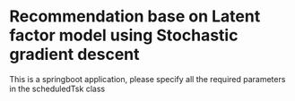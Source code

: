 # Recommendation base on Latent factor model using Stochastic gradient descent

This is a springboot application, please specify all the required parameters in the scheduledTsk class

